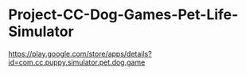 # Project-CC-Dog-Games-Pet-Life-Simulator
https://play.google.com/store/apps/details?id=com.cc.puppy.simulator.pet.dog.game
